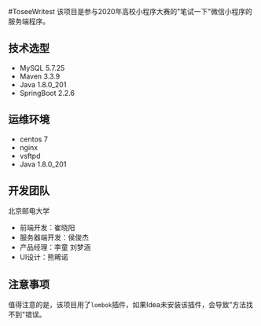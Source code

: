 #ToseeWritest
该项目是参与2020年高校小程序大赛的"笔试一下"微信小程序的服务端程序。
## 技术选型
* MySQL 5.7.25
* Maven 3.3.9
* Java 1.8.0_201
* SpringBoot 2.2.6

## 运维环境
* centos 7
* nginx
* vsftpd
* Java 1.8.0_201
## 开发团队
北京邮电大学
* 前端开发：崔晓阳
* 服务器端开发：侯俊杰
* 产品经理：李童 刘梦涵
* UI设计：熊晞诺

## 注意事项
值得注意的是，该项目用了`lombok`插件，如果Idea未安装该插件，会导致"方法找不到"错误。